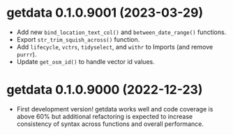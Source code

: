 <!-- NEWS.md is maintained by https://cynkra.github.io/fledge, do not edit -->

# getdata 0.1.0.9001 (2023-03-29)

* Add new `bind_location_text_col()` and `between_date_range()` functions.
* Export `str_trim_squish_across()` function.
* Add `lifecycle`,  `vctrs`, `tidyselect`, and `withr` to Imports (and remove `purrr`).
* Update `get_osm_id()` to handle vector id values.

# getdata 0.1.0.9000 (2022-12-23)

* First development version! getdata works well and code coverage is above 60% but additional refactoring is expected to increase consistency of syntax across functions and overall performance.

